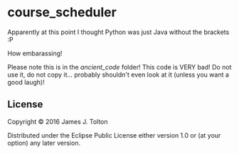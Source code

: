 # course_scheduler

Apparently at this point I thought Python was just Java without the brackets :P

How embarassing!

Please note this is in the _ancient_code_ folder!  This code is VERY bad!  Do not use it, do not copy it...
probably shouldn't even look at it (unless you want a good laugh)!

## License

Copyright © 2016 James J. Tolton

Distributed under the Eclipse Public License either version 1.0 or (at
your option) any later version.
